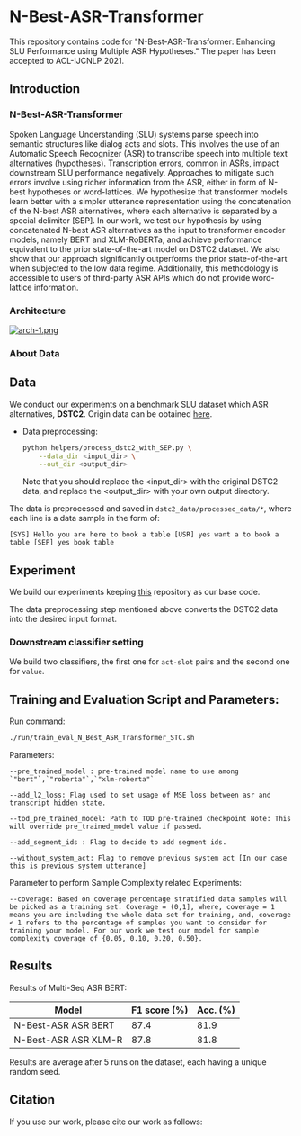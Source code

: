 # N-Best-ASR-Transformer

This repository contains code for "N-Best-ASR-Transformer: Enhancing SLU Performance using Multiple ASR Hypotheses." The paper has been accepted to ACL-IJCNLP 2021.

## Introduction
### N-Best-ASR-Transformer
Spoken Language Understanding (SLU) systems parse speech into semantic structures like dialog acts and slots. This involves the use of an Automatic Speech Recognizer (ASR) to transcribe speech into multiple text alternatives (hypotheses). Transcription errors, common in ASRs, impact downstream SLU performance negatively. Approaches to mitigate such errors involve using richer information from the ASR, either in form of N-best hypotheses or word-lattices. We hypothesize that transformer models learn better with a simpler utterance representation using the concatenation of the N-best ASR alternatives, where each alternative is separated by a special delimiter [SEP]. In our work, we test our hypothesis by using concatenated N-best ASR alternatives as the input to transformer encoder models, namely BERT and XLM-RoBERTa, and achieve performance equivalent to the prior state-of-the-art model on DSTC2 dataset.  We also show that our approach significantly outperforms the prior state-of-the-art when subjected to the low data regime. Additionally, this methodology is accessible to users of third-party ASR APIs which do not provide word-lattice information.

### Architecture
[![arch-1.png](https://i.postimg.cc/NGNs5vYp/arch-1.png)](https://postimg.cc/QVTGyPFT)

### About Data

## Data
We conduct our experiments on a benchmark SLU dataset which ASR alternatives, **DSTC2**. Origin data can be obtained [here](https://github.com/matthen/dstc).

- Data preprocessing:
    ```bash
    python helpers/process_dstc2_with_SEP.py \
        --data_dir <input_dir> \
        --out_dir <output_dir>
    ```
    Note that you should replace the <input_dir> with the original DSTC2 data, and replace the <output_dir> with your own output directory.

The data is preprocessed and saved in `dstc2_data/processed_data/*`, where each line is a data sample in the form of:

```
[SYS] Hello you are here to book a table [USR] yes want a to book a table [SEP] yes book table 
```

## Experiment

We build our experiments keeping [this](https://github.com/simplc/WCN-BERT) repository as our base code. 

The data preprocessing step mentioned above converts the DSTC2 data into the desired input format. 


### Downstream classifier setting 

We build two classifiers, the first one for `act-slot` pairs and the second one for `value`.

## Training and Evaluation Script and Parameters:

  Run command:

  ```bash
  ./run/train_eval_N_Best_ASR_Transformer_STC.sh
  ```
    
  Parameters: <br />

    --pre_trained_model : pre-trained model name to use among `"bert"`,`"roberta"`,`"xlm-roberta"`  

    --add_l2_loss: Flag used to set usage of MSE loss between asr and transcript hidden state.

    --tod_pre_trained_model: Path to TOD pre-trained checkpoint Note: This will override pre_trained_model value if passed.

    --add_segment_ids : Flag to decide to add segment ids.

    --without_system_act: Flag to remove previous system act [In our case this is previous system utterance]  

 Parameter to perform Sample Complexity related Experiments:  <br />

    --coverage: Based on coverage percentage stratified data samples will be picked as a training set. Coverage = (0,1], where, coverage = 1 means you are including the whole data set for training, and, coverage < 1 refers to the percentage of samples you want to consider for training your model. For our work we test our model for sample complexity coverage of {0.05, 0.10, 0.20, 0.50}. 
        


## Results

Results of Multi-Seq ASR BERT:

| Model               | F1 score (%) | Acc. (%) |
| ---------------     | ------------ | -------- |
| N-Best-ASR ASR BERT  | 87.4         | 81.9     |
| N-Best-ASR ASR XLM-R | 87.8         | 81.8     |   

Results are average after 5 runs on the dataset, each having a unique random seed.


## Citation

If you use our work, please cite our work as follows:

```

```
